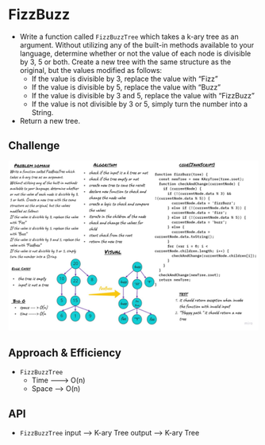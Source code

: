 # FizzBuzz
- Write a function called `FizzBuzzTree` which takes a k-ary tree as an argument.
Without utilizing any of the built-in methods available to your language, determine whether or not the value of each node is divisible by 3, 5 or both. Create a new tree with the same structure as the original, but the values modified as follows:
   - If the value is divisible by 3, replace the value with “Fizz”
    - If the value is divisible by 5, replace the value with “Buzz”
    - If the value is divisible by 3 and 5, replace the value with “FizzBuzz”
    - If the value is not divisible by 3 or 5, simply turn the number into a String.
- Return a new tree.

## Challenge
![](../../../assest/fizzBuzz.jpg)

## Approach & Efficiency
- `FizzBuzzTree`
    - Time ---> O(n)
    - Space --> O(n)
 
## API

- `FizzBuzzTree`
    input --> K-ary Tree
    output --> K-ary Tree
